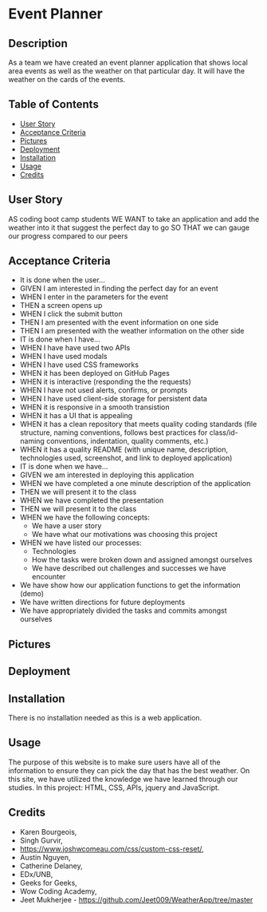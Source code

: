 # Event Planner

## Description

As a team we have created an event planner application that shows local area events as well as the weather on that particular day. It will have the weather on the cards of the events.

## Table of Contents

- [User Story](#userstory)
- [Acceptance Criteria](#acceptancecriteria)
- [Pictures](#pictures)
- [Deployment](#depolyment)
- [Installation](#installation)
- [Usage](#usage)
- [Credits](#credits)

## User Story

AS coding boot camp students
WE WANT to take an application and add the weather into it that suggest the perfect day to go
SO THAT we can gauge our progress compared to our peers

## Acceptance Criteria

- It is done when the user…
- GIVEN I am interested in finding the perfect day for an event
- WHEN I enter in the parameters for the event
- THEN a screen opens up
- WHEN I click the submit button
- THEN I am presented with the event information on one side
- THEN I am presented with the weather information on the other side
- IT is done when I have…
- WHEN I have have used two APIs
- WHEN I have used modals
- WHEN I have used CSS frameworks
- WHEN it has been deployed on GitHub Pages
- WHEN it is interactive (responding the the requests)
- WHEN I have not used alerts, confirms, or prompts
- WHEN I have used client-side storage for persistent data
- WHEN it is responsive in a smooth transistion
- WHEN it has a UI that is appealing
- WHEN it has a clean repository that meets quality coding standards (file structure, naming conventions, follows best practices for class/id-naming conventions, indentation, quality comments, etc.)
- WHEN it has a quality README (with unique name, description, technologies used, screenshot, and link to deployed application)
- IT is done when we have…
- GIVEN we am interested in deploying this application
- WHEN we have completed a one minute description of the application
- THEN we will present it to the class
- WHEN we have completed the presentation
- THEN we will present it to the class
- WHEN we have the following concepts:
  - We have a user story
  - We have what our motivations was choosing this project
- WHEN we have listed our processes:
  - Technologies
  - How the tasks were broken down and assigned amongst ourselves
  - We have described out challenges and successes we have encounter
- We have show how our application functions to get the information (demo)
- We have written directions for future deployments
- We have appropriately divided the tasks and commits amongst ourselves

## Pictures

## Deployment

## Installation

There is no installation needed as this is a web application.

## Usage

The purpose of this website is to make sure users have all of the information to ensure they can pick the day that has the best weather. On this site, we have utilized the knowledge we have learned through our studies. In this project: HTML, CSS, APIs, jquery and JavaScript.

## Credits

- Karen Bourgeois,
- Singh Gurvir,
- https://www.joshwcomeau.com/css/custom-css-reset/,
- Austin Nguyen,
- Catherine Delaney,
- EDx/UNB,
- Geeks for Geeks,
- Wow Coding Academy,
- Jeet Mukherjee - https://github.com/Jeet009/WeatherApp/tree/master
